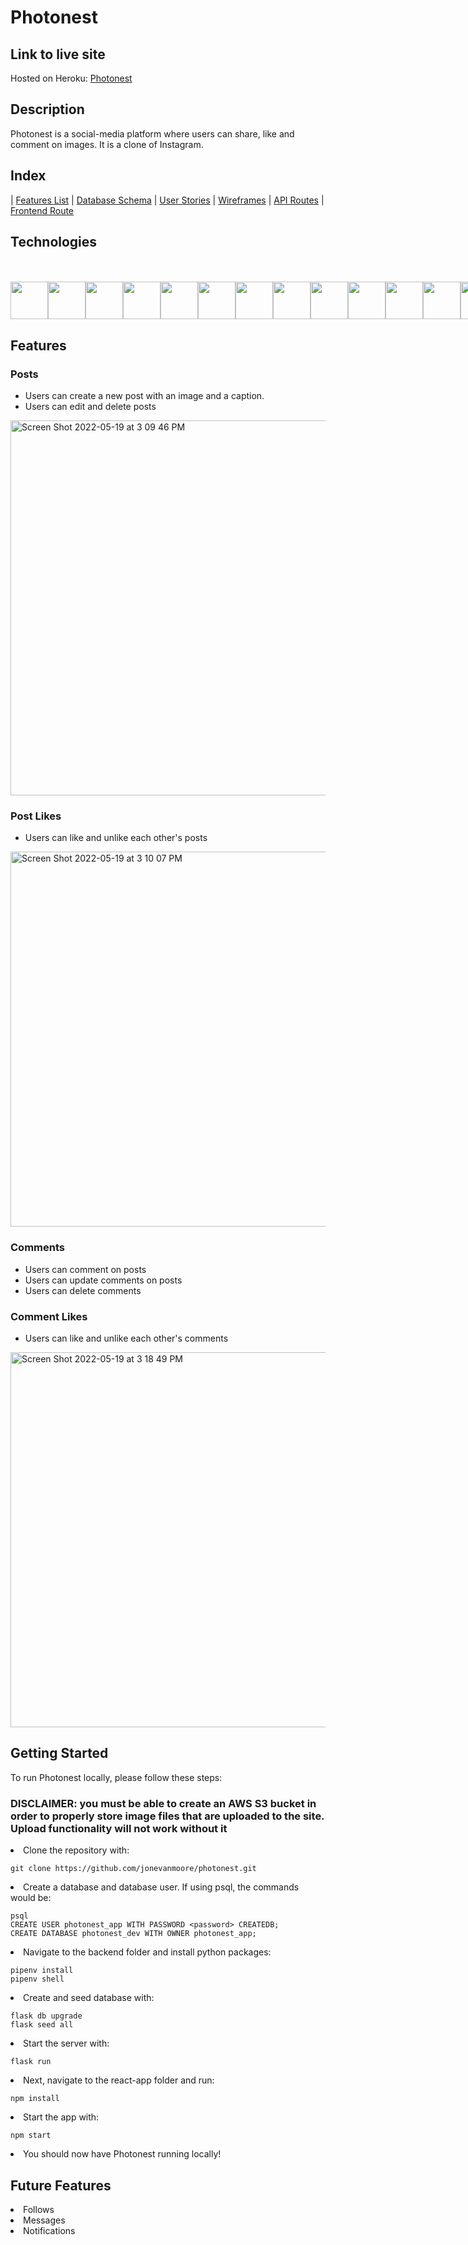 # Photonest
 
## Link to live site

Hosted on Heroku: [Photonest](https://photonest.herokuapp.com/)

## Description

Photonest is a social-media platform where users can share, like and comment on images. It is a clone of Instagram.

## Index
| [Features List](https://github.com/jonevanmoore/photonest/wiki/Features-List) | [Database Schema](https://github.com/jonevanmoore/photonest/wiki/Database-Schema) | [User Stories](https://github.com/jonevanmoore/photonest/wiki/User-Stories) | [Wireframes](https://github.com/jonevanmoore/photonest/wiki/Wireframes) | [API Routes](https://github.com/jonevanmoore/photonest/wiki/API-Routes) | [Frontend Route](https://github.com/jonevanmoore/photonest/wiki/Frontend-Route)


## Technologies
<br>
<br>
<div style="display:flex">
<img src="https://cdn.jsdelivr.net/gh/devicons/devicon/icons/python/python-original-wordmark.svg" style="width:60px;" />
<img src="https://cdn.jsdelivr.net/gh/devicons/devicon/icons/react/react-original-wordmark.svg" style="width:60px;" />
<img src="https://cdn.jsdelivr.net/gh/devicons/devicon/icons/redux/redux-original.svg" style="width:60px;" />
<img src="https://cdn.jsdelivr.net/gh/devicons/devicon/icons/flask/flask-original.svg" style="width:60px;" />
<img src="https://cdn.jsdelivr.net/gh/devicons/devicon/icons/postgresql/postgresql-original-wordmark.svg" style="width:60px;" />
<img src="https://cdn.jsdelivr.net/gh/devicons/devicon/icons/sqlalchemy/sqlalchemy-original.svg" style="width:60px;" />
<img src="https://cdn.jsdelivr.net/gh/devicons/devicon/icons/amazonwebservices/amazonwebservices-original-wordmark.svg" style="width:60px;" />
<img src="https://cdn.jsdelivr.net/gh/devicons/devicon/icons/html5/html5-plain-wordmark.svg" style="width:60px;" />
<img src="https://cdn.jsdelivr.net/gh/devicons/devicon/icons/css3/css3-plain-wordmark.svg" style="width:60px;" />
<img src="https://cdn.jsdelivr.net/gh/devicons/devicon/icons/git/git-original.svg" style="width:60px;" />
<img src="https://cdn.jsdelivr.net/gh/devicons/devicon/icons/vscode/vscode-original-wordmark.svg" style="width:60px;" />
<img src="https://cdn.jsdelivr.net/gh/devicons/devicon/icons/heroku/heroku-plain-wordmark.svg" style="width:60px;" />
<img src="https://cdn.jsdelivr.net/gh/devicons/devicon/icons/docker/docker-plain-wordmark.svg" style="width:60px;" />
</div>
 
## Features

### Posts
* Users can create a new post with an image and a caption.
* Users can edit and delete posts
<img width="600" alt="Screen Shot 2022-05-19 at 3 09 46 PM" src="https://user-images.githubusercontent.com/64309316/169396624-dd7ba6de-8857-4094-9784-03a566c7b8c2.png">

### Post Likes
* Users can like and unlike each other's posts
<img width="600" alt="Screen Shot 2022-05-19 at 3 10 07 PM" src="https://user-images.githubusercontent.com/64309316/169396670-8fe84780-2988-4009-a7dd-921464275e2e.png">

### Comments
* Users can comment on posts
* Users can update comments on posts
* Users can delete comments

### Comment Likes
* Users can like and unlike each other's comments
<img width="600" alt="Screen Shot 2022-05-19 at 3 18 49 PM" src="https://user-images.githubusercontent.com/64309316/169397494-f7762983-5b4c-43ee-b129-2c9b8213dda5.png">





## Getting Started

To run Photonest locally, please follow these steps:

### DISCLAIMER: you must be able to create an AWS S3 bucket in order to properly store image files that are uploaded to the site. Upload functionality will not work without it

<li>Clone the repository with:</li> 

  ```git clone https://github.com/jonevanmoore/photonest.git```

<li>Create a database and database user. If using psql, the commands would be:</li>

  ```psql```
  <br>
  ```CREATE USER photonest_app WITH PASSWORD <password> CREATEDB;```
  <br>
  ```CREATE DATABASE photonest_dev WITH OWNER photonest_app;```

<li>Navigate to the backend folder and install python packages:</li>

  ```pipenv install```
  <br>
  ```pipenv shell```

<li>Create and seed database with: </li>

  ```flask db upgrade```
  <br>
  ```flask seed all```

<li>Start the server with:</li>

  ```flask run```

<li>Next, navigate to the react-app folder and run: </li>

  ```npm install```

<li>Start the app with: </li>

  ```npm start```

<li>You should now have Photonest running locally!</li>

## Future Features

<li>Follows</li>
<li>Messages</li>
<li>Notifications</li>

